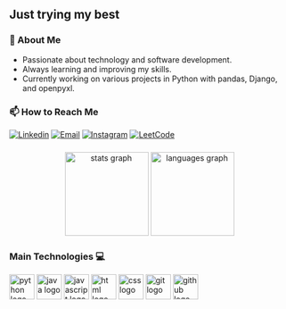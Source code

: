 <h2 align="left"> Just trying my best </h2>

### 🧠 About Me
- Passionate about technology and software development.
- Always learning and improving my skills.
- Currently working on various projects in Python with pandas, Django, and openpyxl.


### 📫 How to Reach Me
[![Linkedin](https://img.shields.io/badge/LinkedIn-0077B5?style=for-the-badge&logo=linkedin&logoColor=white)](https://www.linkedin.com/in/leonardo-michelotti-94810a197/)
[![Email](https://img.shields.io/badge/Gmail-D14836?style=for-the-badge&logo=gmail&logoColor=white)](mailto:leonardodevargasm@gmail.com)
[![Instagram](https://img.shields.io/badge/Instagram-E4405F?style=for-the-badge&logo=instagram&logoColor=white)](https://www.instagram.com/leomichelotti/)
[![LeetCode](https://img.shields.io/badge/dynamic/json?style=for-the-badge&labelColor=black&color=%23ffa116&label=Solved&query=solvedOverTotal&url=https%3A%2F%2Fleetcode-badge.vercel.app%2Fapi%2Fusers%2Fleonardo-michelotti&logo=leetcode&logoColor=yellow)](https://https://leetcode.com/u/leonardo-michelotti/)

###

<div align="center">
  <img src="https://github-readme-stats.vercel.app/api?username=leonardo-michelotti&hide_title=false&hide_rank=false&show_icons=true&include_all_commits=true&count_private=true&disable_animations=false&theme=tokyonight&locale=en&hide_border=false&order=1" height="150" alt="stats graph"  />
  <img src="https://github-readme-stats.vercel.app/api/top-langs?username=leonardo-michelotti&locale=en&hide_title=false&layout=compact&card_width=320&langs_count=5&theme=tokyonight&hide_border=false&order=2" height="150" alt="languages graph"  />
</div>

###

<h3 align="left">Main Technologies 💻</h3>

<div align="left">
  <img src="https://skillicons.dev/icons?i=py" height="45" alt="python logo"  />
  <img src="https://skillicons.dev/icons?i=java" height="45" alt="java logo"  />
  <img src="https://skillicons.dev/icons?i=js" height="45" alt="javascript logo"  />
  <img src="https://skillicons.dev/icons?i=html" height="45" alt="html logo"  />
  <img src="https://skillicons.dev/icons?i=css" height="45" alt="css logo"  />
  <img src="https://skillicons.dev/icons?i=git" height="45" alt="git logo"  />
  <img src="https://skillicons.dev/icons?i=github" height="45" alt="github logo"  />
</div>
<!--
### 🚀 Projects
- [Project 1](https://github.com/leonardo-michelotti/project1): Descrição breve do projeto.
- [Project 2](https://github.com/leonardo-michelotti/project2): Descrição breve do projeto.
- [Project 3](https://github.com/leonardo-michelotti/project3): Descrição breve do projeto.
-->

